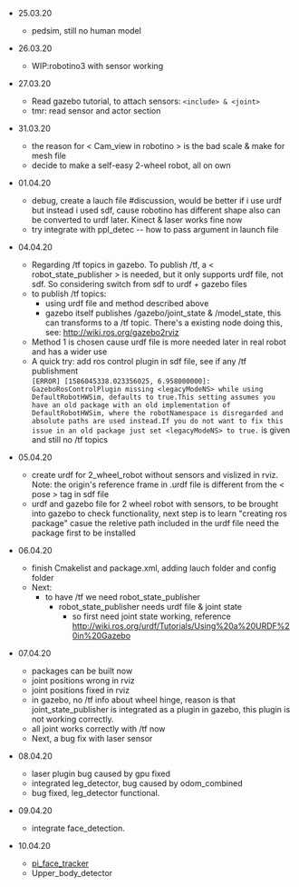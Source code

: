 * 25.03.20
    * pedsim, still no human model
* 26.03.20
    * WIP:robotino3 with sensor working
* 27.03.20
   * Read gazebo tutorial, to attach sensors: ```<include> & <joint>```
   * tmr: read sensor and actor section
* 31.03.20
   * the reason for < Cam_view in robotino > is the bad scale & make for mesh file
   * decide to make a self-easy 2-wheel robot, all on own
* 01.04.20
   * debug, create a lauch file #discussion, would be better if i use urdf but instead i used sdf, cause robotino has different shape also can be converted to urdf later. Kinect & laser works fine now
   * try integrate with ppl_detec -- how to pass argument in launch file
* 04.04.20
   * Regarding /tf topics in gazebo. To publish /tf, a < robot_state_publisher > is needed, but it only supports urdf file, not sdf. So considering switch from sdf to urdf + gazebo files
   *  to publish /tf topics:
      *  using urdf file and method described above
      *  gazebo itself publishes /gazebo/joint_state & /model_state, this can transforms to a /tf topic. There's a existing node doing this, see: http://wiki.ros.org/gazebo2rviz
   * Method 1 is chosen cause urdf file is more needed later in real robot and has a wider use
   * A quick try: add ros control plugin in sdf file, see if any /tf publishment  
      ```[ERROR] [1586045338.023356025, 6.958000000]: GazeboRosControlPlugin missing <legacyModeNS> while using DefaultRobotHWSim, defaults to true.This setting assumes you have an old package with an old implementation of DefaultRobotHWSim, where the robotNamespace is disregarded and absolute paths are used instead.If you do not want to fix this issue in an old package just set <legacyModeNS> to true.``` is given and still no /tf topics
* 05.04.20
   * create urdf for 2_wheel_robot without sensors and vislized in rviz. Note: the origin's reference frame in .urdf file is different from the < pose > tag in sdf file
   * urdf and gazebo file for 2 wheel robot with sensors, to be brought into gazebo to check functionality, next step is to learn "creating ros package" casue the reletive path included in the urdf file need the package first to be installed
* 06.04.20
   * finish Cmakelist and package.xml, adding lauch folder and config folder
   * Next: 
      * to have /tf we need robot_state_publisher
         * robot_state_publisher needs urdf file & joint state
            * so first need joint state working, reference http://wiki.ros.org/urdf/Tutorials/Using%20a%20URDF%20in%20Gazebo
* 07.04.20
   * packages can be built now
   * joint positions wrong in rviz
   * joint positions fixed in rviz
   * in gazebo, no /tf info about wheel hinge, reason is that joint_state_publisher is integrated as a plugin in gazebo, this plugin is not working correctly.
   * all joint works correctly with /tf now
   * Next, a bug fix with laser sensor

* 08.04.20
   * laser plugin bug caused by gpu fixed
   * integrated leg_detector, bug caused by odom_combined
   * bug fixed, leg_detector functional.

* 09.04.20
   * integrate face_detection.

* 10.04.20
   * [pi_face_tracker](http://wiki.ros.org/pi_face_tracker)
   * Upper_body_detector
   
   

